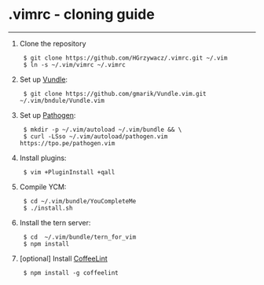 .vimrc - cloning guide
======
-------------------------------

1. Clone the repository

        $ git clone https://github.com/HGrzywacz/.vimrc.git ~/.vim
        $ ln -s ~/.vim/vimrc ~/.vimrc

2. Set up [Vundle]:

        $ git clone https://github.com/gmarik/Vundle.vim.git ~/.vim/bndule/Vundle.vim

3. Set up [Pathogen]:

        $ mkdir -p ~/.vim/autoload ~/.vim/bundle && \
        $ curl -LSso ~/.vim/autoload/pathogen.vim https://tpo.pe/pathogen.vim

4. Install plugins:

        $ vim +PluginInstall +qall

5. Compile YCM:

        $ cd ~/.vim/bundle/YouCompleteMe
        $ ./install.sh

6. Install the tern server:

        $ cd  ~/.vim/bundle/tern_for_vim
        $ npm install

7. [optional] Install [CoffeeLint]

        $ npm install -g coffeelint

[Vundle]:http://github.com/gmarik/Vundle.vim
[Pathogen]:https://github.com/tpope/vim-pathogen
[CoffeeLint]:http://www.coffeelint.org/
